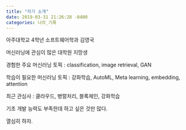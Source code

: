 ```yaml
---
title: "자기 소개"
date: 2019-03-31 21:26:28 -0400
categories: 나의_기록
---
```


아주대학교 4학년 소프트웨어학과 김영국

머신러닝에 관심이 많은 대학원 지망생

경험한 주요 머신러닝 토픽 : classification, image retrieval, GAN

학습이 필요한 머신러닝 토픽 : 강화학습, AutoML, Meta learning, embedding, attention

최근 관심사 : 클라우드, 병렬처리, 블록체인, 강화학습

기초 개발 능력도 부족한데 하고 싶은 것만 많다.

열심히 하자.

